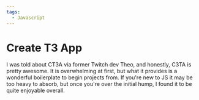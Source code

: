 ```yaml
---
tags:
  - Javascript
---
```


# Create T3 App

I was told about CT3A via former Twitch dev Theo, and honestly, C3TA is pretty awesome. It is overwhelming
at first, but what it provides is a wonderful boilerplate to begin projects from. If you're new to JS it may
be too heavy to absorb, but once you're over the initial hump, I found it to be quite enjoyable overall.
